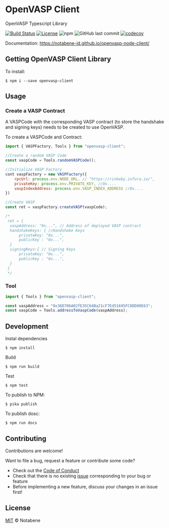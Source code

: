 # OpenVASP Client

OpenVASP Typescript Library

[![Build Status](https://github.com/notabene-id/openvasp-node-client/workflows/build/badge.svg)](https://github.com/notabene-id/openvasp-node-client/actions)
[![License](https://img.shields.io/github/license/notabene-id/openvasp-node-client.svg?color=blue)](./LICENSE.md)
![npm](https://img.shields.io/npm/v/openvasp-client)
![GitHub last commit](https://img.shields.io/github/last-commit/notabene-id/openvasp-node-client)
[![codecov](https://codecov.io/gh/Notabene-id/openvasp-node-client/branch/master/graph/badge.svg)](https://codecov.io/gh/Notabene-id/openvasp-node-client)

Documentation: https://notabene-id.github.io/openvasp-node-client/

## Getting OpenVASP Client Library

To install:

```
$ npm i --save openvasp-client
```

## Usage

### Create a VASP Contract

A VASPCode with the corresponding VASP contract (to store the handshake and signing keys) needs to be created to use OpenVASP.

To create a VASPCode and Contract:

```javascript
import { VASPFactory, Tools } from "openvasp-client";

//Create a random VASP Code
const vaspCode = Tools.randomVASPCode();

//Initialize VASP Factory
cont vaspFactory = new VASPFactory({
    rpcUrl: process.env.NODE_URL. // "https://rinkeby.infura.io/",
    privateKey: process.env.PRIVATE_KEY, //0x....
    vaspIndexAddress: process.env.VASP_INDEX_ADDRESS //0x....
})

//Create VASP
const ret = vaspFactory.createVASP(vaspCode);

/*
 ret = {
  vaspAddress: "0x...", // Address of deployed VASP contract
  handshakeKeys: { //Handshake Keys
      privateKey: "0x...",
      publicKey : "0x...",
  }
  signingKeys:{ // Signing Keys
      privateKey: "0x...",
      publicKey : "0x...",
  }
 }
 */

```

### Tool

```javascript
import { Tools } from "openvasp-client";

const vaspAddress = "0x36D706A02fE35C64Ba21cF7Ed51695FC8DD00E63";
const vaspCode = Tools.addressToVaspCode(vaspAddress);
```

## Development

Instal dependencies

```
$ npm install
```

Build

```
$ npm run build
```

Test

```
$ npm test
```

To publish to NPM:

```
$ pika publish
```

To publish dosc:

```
$ npm run docs
```

## Contributing

Contributions are welcome!

Want to file a bug, request a feature or contribute some code?

- Check out the [Code of Conduct](./CODE_OF_CONDUCT.md)
- Check that there is no existing [issue](https://github.com/Notabene-id/openvasp-node-client/issues) corresponding to your bug or feature
- Before implementing a new feature, discuss your changes in an issue first!

## License

[MIT](./LICENSE.md) © Notabene
